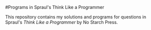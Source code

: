 
#Programs in Spraul's Think Like a Programmer

This repository contains my solutions and programs for questions in Spraul's _Think Like a Programmer_ by No Starch Press. 
